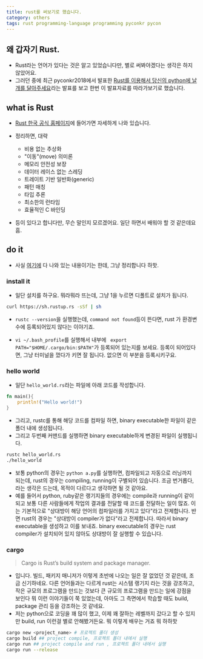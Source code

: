 ```yaml
---
title: rust를 써보기로 했습니다. 
category: others
tags: rust programming-language programming pyconkr pycon
---
```


## 왜 갑자기 Rust.

- Rust라는 언어가 있다는 것은 알고 있었습니다만, 별로 써봐야겠다는 생각은 하지 않았어요. 
- 그러던 중에 최근 pyconkr2018에서 발표한 [Rust를 이용해서 당신의 python에 날개를 달아주세요](https://www.slideshare.net/JIHUNKIM26/rust-python-110278438)라는 발표를 보고 한번 이 발표자료를 따라가보기로 했습니다. 

## what is Rust

- [Rust 한국 공식 홈페이지](https://www.rust-lang.org/ko-KR/index.html)에 들어가면 자세하게 나와 있습니다.
- 정리하면, 대략 
    - 비용 없는 추상화
    - "이동"(move) 의미론
    - 메모리 안전성 보장
    - 데이터 레이스 없는 스레딩
    - 트레이트 기반 일반화(generic)
    - 패턴 매칭
    - 타입 추론
    - 최소한의 런타임
    - 효율적인 C 바인딩

- 등이 있다고 합니다만, 무슨 말인지 모르겠어요. 일단 하면서 배워야 할 것 같은데요 흠.

## do it

- 사실 [여기에](https://doc.rust-lang.org/book/2018-edition/ch01-01-installation.html) 다 나와 있는 내용이기는 한데, 그냥 정리합니다 하핫. 

### install it 

- 일단 설치를 하구요. 뭐라뭐라 뜨는데, 그냥 1을 누르면 디폴트로 설치가 됩니다. 

```bash
curl https://sh.rustup.rs -sSf | sh
```

- `rustc --version`을 실행했는데, `command not found`등이 뜬다면, rust 가 환경변수에 등록되어있지 않다는 이야기죠. 

- `vi ~/.bash_profile`를 실행해서 내부에 ` export PATH="$HOME/.cargo/bin:$PATH"`가 등록되어 있는지를 보세요. 등록이 되어있다면, 그냥 터미널을 껐다가 키면 잘 됩니다. 없으면 이 부분을 등록시키구요. 


### hello world

- 일단 `hello_world.rs`라는 파일에 아래 코드를 작성합니다. 

```rust
fn main(){
    println!("Hello world!")
}
```

- 그리고, rustc를 통해 해당 코드를 컴파일 하면, binary executable한 파일이 같은 폴더 내에 생성됩니다. 
- 그리고 두번째 커맨드를 실행하면 binary executable하게 변경된 파일이 실행됩니다. 

```bash
rustc hello_world.rs
./hello_world
```

- 보통 python의 경우는 `python a.py`를 실행하면, 컴파일되고 자동으로 러닝까지 되는데, rust의 경우는 compiling, running이 구별되어 있습니다. 조금 번거롭다, 라는 생각은 드는데, 목적이 다르다고 생각하면 될 것 같아요. 
- 예를 들어서 python, ruby같은 랭기지들의 경우에는 compile과 running이 같이 되고 보통 다른 사람들에게 작업의 결과를 전달할 때 코드를 전달하는 일이 많죠. 이는 기본적으로 "상대방이 해당 언어의 컴파일러를 가지고 있다"라고 전제합니다. 반면 rust의 경우는 "상대방이 compiler가 없다"라고 전제합니다. 따라서 binary executable을 생성하고 이를 보내죠. binary executable의 경우는 rust compiler가 설치되어 있지 않아도 상대방이 잘 실행할 수 있습니다. 

### cargo 

> Cargo is Rust’s build system and package manager. 

- 입니다. 빌드, 패키지 매니저가 이렇게 초반에 나오는 일은 잘 없었던 것 같은데, 조금 신기하네요. 다른 언어들과는 다르게 rust는 시스템 랭기지 라는 것을 강조하고, 작은 규모의 프로그램을 만드는 것보다 큰 규모의 프로그램을 만드는 일에 강점을 보인다 뭐 이런 이야기들이 쭉 있었는데, 아마도 그 측면에서 학습할 때도 build, package 관리 등을 강조하는 것 같네요. 
- 저는 python으로 코딩을 꽤 많이 했고, 이제 꽤 잘하는 레벨까지 갔다고 할 수 있지만 build, run 이런걸 별로 안해봤거든요. 뭐 이렇게 배우는 거죠 뭐 하하핫 

```bash 
cargo new <project_name> # 프로젝트 폴더 생성 
cargo build ## project compile, 프로젝트 폴더 내에서 실행
cargo run ## project compile and run , 프로젝트 폴더 내에서 실행
cargo run --release
```
